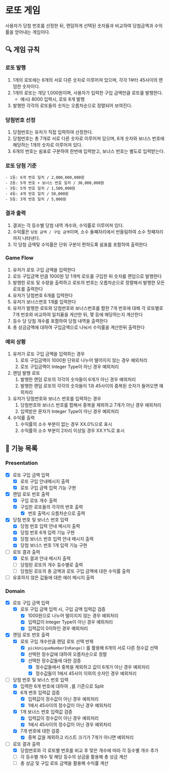 # 로또 게임
사용자가 당첨 번호를 선정한 뒤, 랜덤하게 선택된 숫자들과 비교하여 당첨금액과 수익률을 얻어내는 게임이다.
## 🔍 게임 규칙
### 로또 발행
1. 1개의 로또에는 6개의 서로 다른 숫자로 이루어져 있으며, 각각 1부터 45사이의 랜덤한 숫자이다.
2. 1개의 로또는 개당 1,000원이며, 사용자가 입력한 구입 금액만큼 로또를 발행한다. 
   - 예시) 8000 입력시, 로또 8개 발행
3. 발행한 각각의 로또들의 숫자는 오름차순으로 정렬되어 보여진다.
### 당첨번호 선정
1. 당첨번호는 유저가 직접 입력하여 선정한다.
2. 당첨번호는 총 7개로 서로 다른 숫자로 이루어져 있으며, 6개 숫자와 보너스 번호에 해당하는 1개의 숫자로 이루어져 있다.
3. 6개의 번호는 쉼표로 구분하여 한번에 입력받고, 보너스 번호는 별도로 입력받는다.
### 로또 당첨 기준
    - 1등: 6개 번호 일치 / 2,000,000,000원
    - 2등: 5개 번호 + 보너스 번호 일치 / 30,000,000원
    - 3등: 5개 번호 일치 / 1,500,000원
    - 4등: 4개 번호 일치 / 50,000원
    - 5등: 3개 번호 일치 / 5,000원
### 결과 출력
1. 결과는 각 등수별 당첨 내역 개수와, 수익률로 이루어져 있다.
2. 수익률은 `당첨 금액 / 구입 금액`이며, 소수 둘째자리에서 반올림하여 소수 첫째자리까지 나타낸다.
3. 각 당첨 금액및 수익률은 단위 구분이 편하도록 쉼표를 포함하여 출력한다

### Game Flow
1. 유저가 로또 구입 금액을 입력한다
2. 로또 구입금액 만큼 1000원 당 1개씩 로또를 구입한 뒤 숫자를 랜덤으로 발행한다
3. 발행한 로또 및 수량을 출력하고 로또의 번호는 오름차순으로 정렬해서 발행한 모든 로또를 출력한다
4. 유저가 당첨번호 6개를 입력한다
5. 유저가 보너스번호 1개를 입력한다
6. 유저가 발행한 로또와 당첨번호와 보너스번호를 합한 7개 번호에 대해 각 로또별로 7개 번호와 비교하여 일치율을 게산한 뒤, 몇 등에 해당하는지 계산한다
7. 등수 당 당첨 개수를 포함하여 당첨 내역을 출력한다
8. 총 상금금액에 대하여 구입금액으로 나눠서 수익률을 계산한뒤 출력한다

### 예외 상황
1. 유저가 로또 구입 금액을 입력하는 경우
   1. 로또 구입금액이 1000원 단위로 나누어 떨어지지 않는 경우 예외처리
   2. 로또 구입금액이 Integer Type이 아닌 경우 예외처리
2. 랜덤 발행 로또
   1. 발행한 랜덤 로또의 각각의 숫자들이 6개가 아닌 경우 예외처리
   2. 발행한 랜덤 로또의 각각의 숫자들이 1과 45사이의 중복된 숫자가 들어오면 예외처리
3. 유저가 당첨번호와 보너스 번호를 입력하는 경우
   1. 당첨번호와 보너스 번호를 합해서 중복을 제외하고 7개가 아닌 경우 예외처리
   2. 입력받은 문자가 Integer Type이 아닌 경우 예외처리
4. 수익률 출력
   1. 수익률의 소수 부분이 없는 경우 XX.0%으로 표시
   2. 수익률의 소수 부분이 2자리 이상일 경우 XX.Y%로 표시

## 🚀 기능 목록

### Presentation
- [x] 로또 구입 금액 입력
  - [x] 로또 구입 안내메시지 출력
  - [x] 로또 구입 금액 입력 기능 구현
- [x] 랜덤 로또 번호 출력
  - [x] 구입 로또 개수 출력
  - [x] 구입한 로또들의 각각의 번호 출력
    - [x] 번호 출력시 오름차순으로 출력
- [x] 당첨 번호 및 보너스 번호 입력
  - [x] 당첨 번호 입력 안내 메시지 출력
  - [x] 당첨 번호 6개 입력 기능 구현
  - [x] 당첨 보너스 번호 입력 안내 메시지 출력
  - [x] 당첨 보너스 번호 1개 입력 기능 구현
- [ ] 로또 결과 출력
  - [x] 로또 결과 안내 메시지 출력
  - [ ] 당첨된 로또의 개수 등수별로 출력
  - [ ] 당첨된 로또의 총 금액과 로또 구입 금액에 대한 수익률 출력
- [ ] 유효하지 않은 값들에 대한 에러 메시지 출력

### Domain
- [x] 로또 구입 금액 입력
  - [x] 로또 구입 금액 입력 시, 구입 금액 입력값 검증
    - [x] 1000원으로 나누어 떨이지지 않는 경우 예외처리
    - [x] 입력값이 Integer Type이 아닌 경우 예외처리
    - [x] 입력값이 0이하인 경우 예외처리
- [x] 랜덤 로또 번호 출력
  -[x] 로또 구입 개수만큼 랜덤 로또 선택 반복
    - [x] `pickUniqueNumberInRange()` 를 활용해 6개의 서로 다른 정수값 선택
    - [x] 선택한 정수값에 대하여 오름차순으로 정렬
    - [x] 선택한 정수값들에 대한 검증
      - [x] 정수값들에서 중복을 제외하고 값이 6개가 아닌 경우 예외처리
      - [x] 정수값들이 1에서 45사이 이외의 숫자인 경우 예외처리
- [ ] 당첨 번호 및 보너스 번호 입력
  - [x] 입력한 6개 번호에 대하여 `,`를 기준으로 Split
  - [x] 6개 번호 입력값 검증
    - [x] 입력값이 정수값이 아닌 경우 예외처리
    - [x] 1에서 45사이의 정수값이 아닌 경우 예외처리
  - [x] 1개 보너스 번호 입력값 검증
    - [x] 입력값이 정수값이 아닌 경우 예외처리
    - [x] 1에서 45사이의 정수값이 아닌 경우 예외처리
  - [x] 7개 번호에 대한 검증
    - [x] 중복 값을 제외하고 리스트 크기가 7개가 아니면 예외처리
- [ ] 로또 결과 출력
  - [x] 당첨번호와 각 로또별 번호를 비교 후 맞은 개수에 따라 각 등수별 개수 추가
  - [ ] 각 등수별 개수 및 해당 등수의 상금을 활용해 총 상금 계산
  - [ ] 총 상금 및 구입 로또 금액을 활용해 수익률 계산